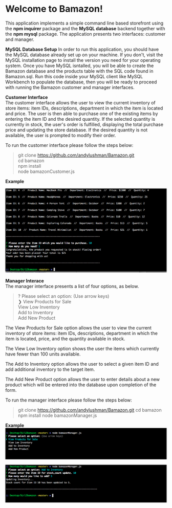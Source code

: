 Welcome to Bamazon!
===================

This application implements a simple command line based storefront using the **npm inquirer** package and the **MySQL database** backend together with the **npm mysql** package. The application presents two interfaces: customer and manager.

**MySQL Database Setup**
In order to run this application, you should have the MySQL database already set up on your machine. If you don't, visit the MySQL installation page to install the version you need for your operating system. Once you have MySQL isntalled, you will be able to create the Bamazon database and the products table with the SQL code found in Bamazon.sql. Run this code inside your MySQL client like MySQL Workbench to populate the database, then you will be ready to proceed with running the Bamazon customer and manager interfaces.

**Customer Interface**      
The customer interface allows the user to view the current inventory of store items: item IDs, descriptions, department in which the item is located and price. The user is then able to purchase one of the existing items by entering the item ID and the desired quantity. If the selected quantity is currently in stock, the user's order is fulfilled, displaying the total purchase price and updating the store database. If the desired quantity is not available, the user is prompted to modify their order.

To run the customer interface please follow the steps below:

> git clone https://github.com/andylushman/Bamazon.git   
> cd bamazon       
> npm install     
> node bamazonCustomer.js      

**Example**

![node bamazonCustomer.js](https://github.com/andylushman/Bamazon/blob/master/Images/customer1.png)



**Manager Interace**  
The manager interface presents a list of four options, as below.

> ? Please select an option: (Use arrow keys)         
> ❯ View Products for Sale  
> View Low Inventory    
> Add to Inventory    
> Add New Product

The View Products for Sale option allows the user to view the current inventory of store items: item IDs, descriptions, department in which the item is located, price, and the quantity available in stock.

The View Low Inventory option shows the user the items which currently have fewer than 100 units available.

The Add to Inventory option allows the user to select a given item ID and add additional inventory to the target item.

The Add New Product option allows the user to enter details about a new product which will be entered into the database upon completion of the form.

To run the manager interface please follow the steps below:

> git clone https://github.com/andylushman/Bamazon.git
> cd bamazon
> npm install
> node bamazonManager.js

**Example**
![node bamazonCustomer.js](https://github.com/andylushman/Bamazon/blob/master/Images/manager2.png)

![node bamazonCustomer.js](https://github.com/andylushman/Bamazon/blob/master/Images/manager1.png)
